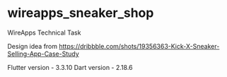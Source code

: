 # wireapps_sneaker_shop
WireApps Technical Task

Design idea from https://dribbble.com/shots/19356363-Kick-X-Sneaker-Selling-App-Case-Study

Flutter version - 3.3.10
Dart version - 2.18.6
